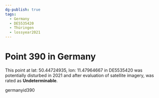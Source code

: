 ```yaml
---
dg-publish: true
tags:
  - Germany
  - DE5535420
  - Thüringen
  - lossyear2021
---
```


# Point 390 in Germany

This point at lat: 50.44724935, lon: 11.47964667 in DE5535420 was potentially disturbed in 2021 and after evaluation of satellite imagery, was rated as **Undeterminable**.



germanyid390